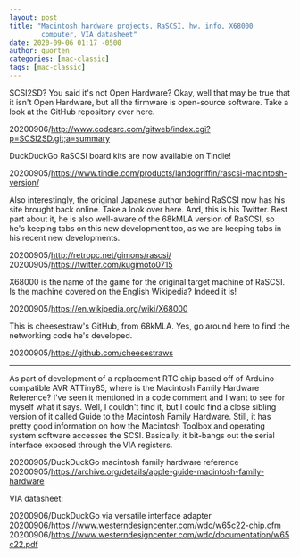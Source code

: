 ```yaml
---
layout: post
title: "Macintosh hardware projects, RaSCSI, hw. info, X68000
        computer, VIA datasheet"
date: 2020-09-06 01:17 -0500
author: quorten
categories: [mac-classic]
tags: [mac-classic]
---
```


SCSI2SD?  You said it's not Open Hardware?  Okay, well that may be
true that it isn't Open Hardware, but all the firmware is open-source
software.  Take a look at the GitHub repository over here.

20200906/http://www.codesrc.com/gitweb/index.cgi?p=SCSI2SD.git;a=summary

DuckDuckGo RaSCSI board kits are now available on Tindie!

20200905/https://www.tindie.com/products/landogriffin/rascsi-macintosh-version/

Also interestingly, the original Japanese author behind RaSCSI now has
his site brought back online.  Take a look over here.  And, this is
his Twitter.  Best part about it, he is also well-aware of the 68kMLA
version of RaSCSI, so he's keeping tabs on this new development too,
as we are keeping tabs in his recent new developments.

20200905/http://retropc.net/gimons/rascsi/  
20200905/https://twitter.com/kugimoto0715

X68000 is the name of the game for the original target machine of
RaSCSI.  Is the machine covered on the English Wikipedia?  Indeed it
is!

20200905/https://en.wikipedia.org/wiki/X68000

<!-- more -->

This is cheesestraw's GitHub, from 68kMLA.  Yes, go around here to
find the networking code he's developed.

20200905/https://github.com/cheesestraws

----------

As part of development of a replacement RTC chip based off of
Arduino-compatible AVR ATTiny85, where is the Macintosh Family
Hardware Reference?  I've seen it mentioned in a code comment and I
want to see for myself what it says.  Well, I couldn't find it, but I
could find a close sibling version of it called Guide to the Macintosh
Family Hardware.  Still, it has pretty good information on how the
Macintosh Toolbox and operating system software accesses the SCSI.
Basically, it bit-bangs out the serial interface exposed through the
VIA registers.

20200905/DuckDuckGo macintosh family hardware reference  
20200905/https://archive.org/details/apple-guide-macintosh-family-hardware

VIA datasheet:

20200906/DuckDuckGo via versatile interface adapter  
20200906/https://www.westerndesigncenter.com/wdc/w65c22-chip.cfm  
20200906/https://www.westerndesigncenter.com/wdc/documentation/w65c22.pdf
